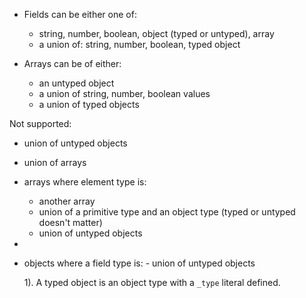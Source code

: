 - Fields can be either one of:

  - string, number, boolean, object (typed or untyped), array
  - a union of: string, number, boolean, typed object

- Arrays can be of either:
  - an untyped object
  - a union of string, number, boolean values
  - a union of typed objects

Not supported:

- union of untyped objects
- union of arrays
- arrays where element type is:
  - another array
  - union of a primitive type and an object type (typed or untyped doesn't matter)
  - union of untyped objects
-
- objects where a field type is: - union of untyped objects

  1). A typed object is an object type with a `_type` literal defined.
